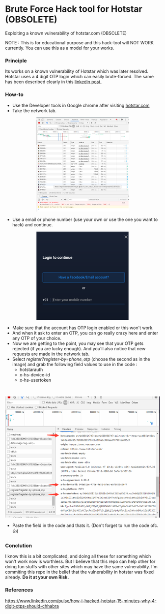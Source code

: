 # Brute Force Hack tool for Hotstar (OBSOLETE)

Exploiting a known vulnerability of hotstar.com (OBSOLETE)

NOTE : This is for educational purpose and this hack-tool will NOT WORK currently.
You can use this as a model for your works.

### Principle
Its works on a known vulnerability of Hotstar which was later resolved.
Hotstar uses a 4 digit OTP login which can easily brute-forced.
The same has been described clearly in this [linkedin post.](https://www.linkedin.com/pulse/how-i-hacked-hotstar-15-minutes-why-4-digit-otps-should-chhabra)

### How-to
* Use the Developer tools in Google chrome after visiting [hotstar.com](http://hotstar.com/)
* Take the network tab. <br>
<p align="center"><img src="screenshots/1.png" width="300px"></p>

* Use a email or phone number (use your own or use the one you want to hack) and continue.<br>
<p align="center"><img src="screenshots/2.png" width="300px"></p>

* Make sure that the account has OTP login enabled or this won't work.
* And when it ask to enter an OTP, you can go really crazy here and enter any OTP of your choice.
* Now we are getting to the point, you may see that your OTP gets rejected (if you are lucky enough). And you'll also notice that new requests are made in the network tab.
* Select *register?register-by=phone_otp* (choose the second as in the image) and grab the following field values to use in the code :
  * hotstarauth
  * x-hs-device-id
  * x-hs-usertoken 
 <br>
 <p align="center"><img src="screenshots/3.png"></p>
 
 * Paste the field in the code and thats it. (Don't forget to run the code ofc. 👍)
 
 ### Conclution
 I know this is a bit complicated, and doing all these for something which won't work now is worthless. But I believe that this repo can help other for doing fun stuffs with other sites which may have the same vulnerability. I'm commiting this repo in the belief that the vulnerability in hotstar was fixed already.
**Do it at your own Risk.**

### References
https://www.linkedin.com/pulse/how-i-hacked-hotstar-15-minutes-why-4-digit-otps-should-chhabra


 
